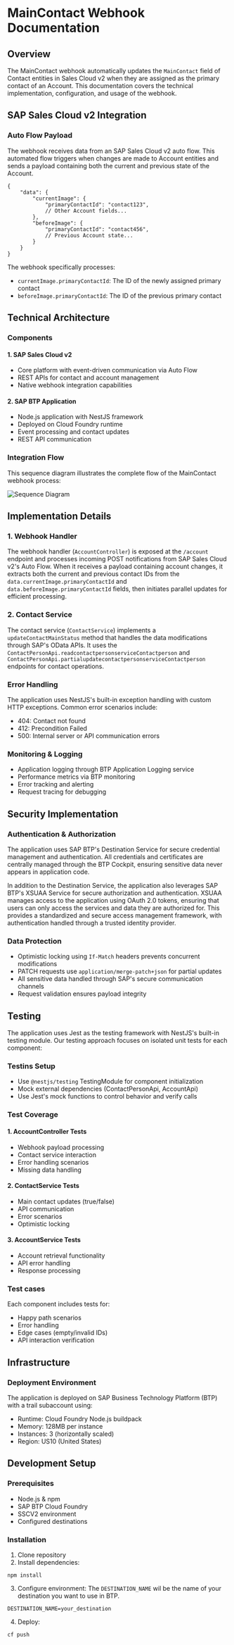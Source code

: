 # MainContact Webhook Documentation

## Overview

The MainContact webhook automatically updates the `MainContact` field of Contact entities in Sales Cloud v2 when they are assigned as the primary contact of an Account. This documentation covers the technical implementation, configuration, and usage of the webhook.

## SAP Sales Cloud v2 Integration

### Auto Flow Payload

The webhook receives data from an SAP Sales Cloud v2 auto flow. This automated flow triggers when changes are made to Account entities and sends a payload containing both the current and previous state of the Account.

```
{
    "data": {
        "currentImage": {
            "primaryContactId": "contact123",
            // Other Account fields...
        },
        "beforeImage": {
            "primaryContactId": "contact456",
            // Previous Account state...
        }
    }
}
```

The webhook specifically processes:

- `currentImage.primaryContactId`: The ID of the newly assigned primary contact
- `beforeImage.primaryContactId`: The ID of the previous primary contact

## Technical Architecture

### Components

#### 1. SAP Sales Cloud v2

- Core platform with event-driven communication via Auto Flow
- REST APIs for contact and account management
- Native webhook integration capabilities

#### 2. SAP BTP Application

- Node.js application with NestJS framework
- Deployed on Cloud Foundry runtime
- Event processing and contact updates
- REST API communication

### Integration Flow

This sequence diagram illustrates the complete flow of the MainContact webhook process:

![Sequence Diagram](docs/images/flow-diagram.png)

## Implementation Details

### 1. Webhook Handler

The webhook handler (`AccountController`) is exposed at the `/account` endpoint and processes incoming POST notifications from SAP Sales Cloud v2's Auto Flow. When it receives a payload containing account changes, it extracts both the current and previous contact IDs from the `data.currentImage.primaryContactId` and `data.beforeImage.primaryContactId` fields, then initiates parallel updates for efficient processing.

### 2. Contact Service

The contact service (`ContactService`) implements a `updateContactMainStatus` method that handles the data modifications through SAP's OData APIs. It uses the `ContactPersonApi.readcontactpersonserviceContactperson` and `ContactPersonApi.partialupdatecontactpersonserviceContactperson` endpoints for contact operations.

### Error Handling

The application uses NestJS's built-in exception handling with custom HTTP exceptions. Common error scenarios include:

- 404: Contact not found
- 412: Precondition Failed
- 500: Internal server or API communication errors

### Monitoring & Logging

- Application logging through BTP Application Logging service
- Performance metrics via BTP monitoring
- Error tracking and alerting
- Request tracing for debugging

## Security Implementation

### Authentication & Authorization

The application uses SAP BTP's Destination Service for secure credential management and authentication. All credentials and certificates are centrally managed through the BTP Cockpit, ensuring sensitive data never appears in application code.

In addition to the Destination Service, the application also leverages SAP BTP's XSUAA Service for secure authorization and authentication. XSUAA manages access to the application using OAuth 2.0 tokens, ensuring that users can only access the services and data they are authorized for. This provides a standardized and secure access management framework, with authentication handled through a trusted identity provider.

### Data Protection

- Optimistic locking using `If-Match` headers prevents concurrent modifications
- PATCH requests use `application/merge-patch+json` for partial updates
- All sensitive data handled through SAP's secure communication channels
- Request validation ensures payload integrity

## Testing

The application uses Jest as the testing framework with NestJS's built-in testing module. Our testing approach focuses on isolated unit tests for each component:

### Testins Setup

- Use `@nestjs/testing` TestingModule for component initialization
- Mock external dependencies (ContactPersonApi, AccountApi)
- Use Jest's mock functions to control behavior and verify calls

### Test Coverage

#### 1. AccountController Tests

- Webhook payload processing
- Contact service interaction
- Error handling scenarios
- Missing data handling

#### 2. ContactService Tests

- Main contact updates (true/false)
- API communication
- Error scenarios
- Optimistic locking

#### 3. AccountService Tests

- Account retrieval functionality
- API error handling
- Response processing

### Test cases

Each component includes tests for:

- Happy path scenarios
- Error handling
- Edge cases (empty/invalid IDs)
- API interaction verification

## Infrastructure

### Deployment Environment

The application is deployed on SAP Business Technology Platform (BTP) with a trail subaccount using:

- Runtime: Cloud Foundry Node.js buildpack
- Memory: 128MB per instance
- Instances: 3 (horizontally scaled)
- Region: US10 (United States)

## Development Setup

### Prerequisites

- Node.js & npm
- SAP BTP Cloud Foundry
- SSCV2 environment
- Configured destinations

### Installation

1. Clone repository
2. Install dependencies:

```
npm install
```

3. Configure environment:
The `DESTINATION_NAME` wil be the name of your destination you want to use in BTP.

```
DESTINATION_NAME=your_destination
```

4. Deploy:

```
cf push
```
